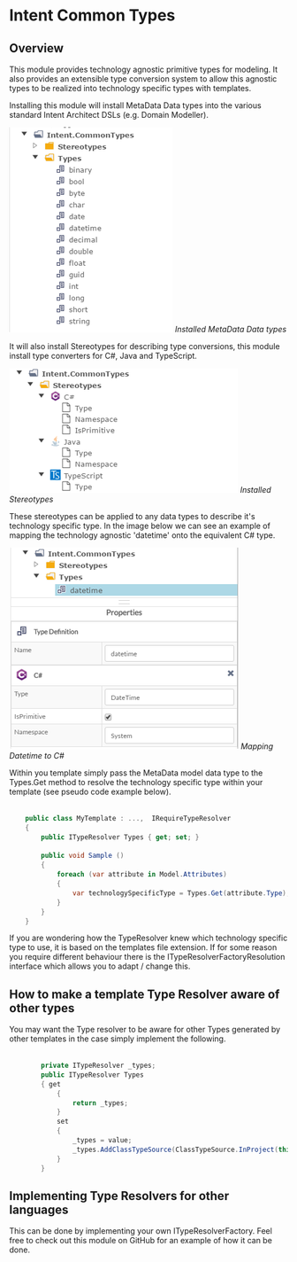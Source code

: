 # Intent Common Types

## Overview

This module provides technology agnostic primitive types for modeling. It also provides an extensible type conversion system to allow this agnostic types to be realized into technology specific types with templates.

Installing this module will install MetaData Data types into the various standard Intent Architect DSLs (e.g. Domain Modeller). 

![Installed MetaData types](images/MetaDataTypes.png)
*Installed MetaData Data types*

It will also install Stereotypes for describing type conversions, this module install type converters for C#, Java and TypeScript.

![Installed Stereotypes](images/StereoTypes.png)
*Installed Stereotypes*

These stereotypes can be applied to any data types to describe it's technology specific type. In the image below we can see an example of mapping the technology agnostic 'datetime' onto the equivalent C# type.

![DateTime Mapping](images/DateTimeMapping.png)
*Mapping Datetime to C#*

Within you template simply pass the MetaData model data type to the Types.Get method to resolve the technology specific type within your template (see pseudo code example below). 

```csharp

    public class MyTemplate : ...,  IRequireTypeResolver
    {
        public ITypeResolver Types { get; set; }

        public void Sample ()
        {
            foreach (var attribute in Model.Attributes)
            {
                var technologySpecificType = Types.Get(attribute.Type);
            }
        }
    }

```

If you are wondering how the TypeResolver knew which technology specific type to use, it is based on the templates file extension. If for some reason you require different behaviour there is the ITypeResolverFactoryResolution interface which allows you to adapt / change this. 

## How to make a template Type Resolver aware of other types
You may want the Type resolver to be aware for other Types generated by other templates in the case simply implement the following.

```csharp

        private ITypeResolver _types;
        public ITypeResolver Types
        { get
            {
                return _types;
            }
            set
            {
                _types = value;
                _types.AddClassTypeSource(ClassTypeSource.InProject(this.Project, "MyOtherTemplateId"));
            }
        }

```

## Implementing Type Resolvers for other languages

This can be done by implementing your own ITypeResolverFactory. Feel free to check out this module on GitHub for an example of how it can be done.
